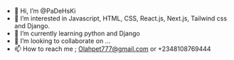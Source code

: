 - 👋 Hi, I’m @PaDeHsKi
- 👀 I’m interested in Javascript, HTML, CSS, React.js, Next.js, Tailwind css and Django.
- 🌱 I’m currently learning python and Django 
- 💞️ I’m looking to collaborate on ...
- 📫 How to reach me ; Olahpet777@gmail.com or +2348108769444

<!---
PaDeHsKi/PaDeHsKi is a ✨ special ✨ repository because its `README.md` (this file) appears on your GitHub profile.
You can click the Preview link to take a look at your changes.
--->
